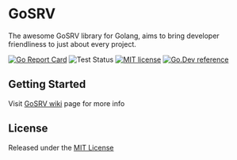 # GoSRV

The awesome GoSRV library for Golang, aims to bring developer friendliness to just about every project.

[![Go Report Card](https://goreportcard.com/badge/cyberpull.com/gosrv)](https://goreportcard.com/report/cyberpull.com/gosrv)
![Test Status](https://github.com/Cyberpull/gosrv/actions/workflows/test.yml/badge.svg)
[![MIT license](https://img.shields.io/badge/license-MIT-brightgreen.svg)](https://opensource.org/licenses/MIT)
[![Go.Dev reference](https://img.shields.io/badge/go.dev-reference-blue?logo=go&logoColor=white)](https://pkg.go.dev/cyberpull.com/gosrv?tab=doc)

## Getting Started

Visit [GoSRV wiki](https://www.cyberpull.com/wiki/opensource/gosrv) page for more info

## License

Released under the [MIT License](LICENSE)
<!-- Released under the [MIT License](https://github.com/Cyberpull/gosrv/blob/master/LICENSE) -->
